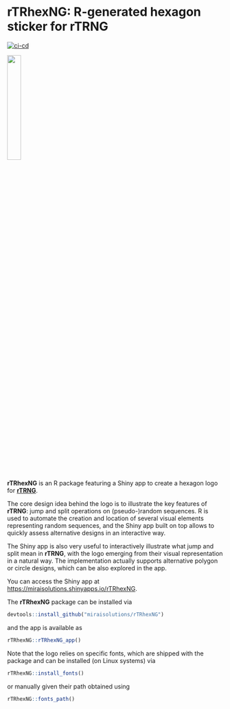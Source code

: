 # rTRhexNG: R-generated hexagon sticker for rTRNG

<!-- badges: start -->
[![ci-cd](https://github.com/miraisolutions/rTRhexNG/actions/workflows/ci-cd.yml/badge.svg)](https://github.com/miraisolutions/rTRhexNG/actions/workflows/ci-cd.yml)
<!-- badges: end -->

<img src="man/figures/rTRhexNG.gif" width="25%" height="25%"/>

**rTRhexNG** is an R package featuring a Shiny app to create a hexagon logo for
[**rTRNG**](https://github.com/miraisolutions/rTRNG#readme).

The core design idea behind the logo is to illustrate the key features of
**rTRNG**: jump and split operations on (pseudo-)random sequences. R is used to
automate the creation and location of several visual elements representing
random sequences, and the Shiny app built on top allows to quickly assess
alternative designs in an interactive way.

The Shiny app is also very useful to interactively illustrate what jump and
split mean in **rTRNG**, with the logo emerging from their visual representation
in a natural way. The implementation actually supports alternative polygon or
circle designs, which can be also explored in the app.

You can access the Shiny app at https://miraisolutions.shinyapps.io/rTRhexNG.

The **rTRhexNG** package can be installed via
``` r
devtools::install_github("miraisolutions/rTRhexNG")
```
and the app is available as
``` r
rTRhexNG::rTRhexNG_app()
```

Note that the logo relies on specific fonts, which are shipped with the package
and can be installed (on Linux systems) via
``` r
rTRhexNG::install_fonts()
```
or manually given their path obtained using
``` r
rTRhexNG::fonts_path()
```


